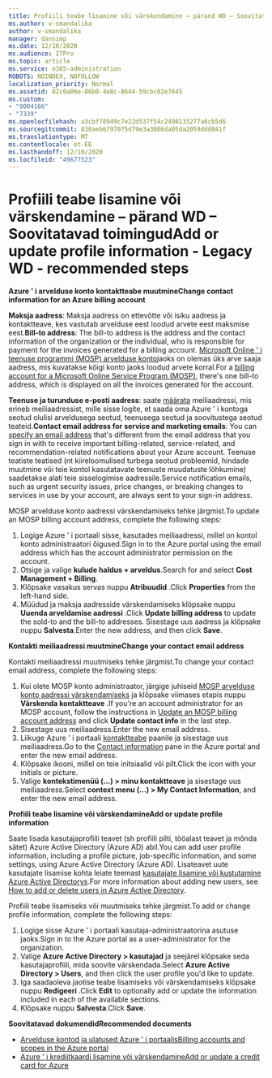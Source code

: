 ```yaml
---
title: Profiili teabe lisamine või värskendamine – pärand WD – Soovitatavad toimingud
ms.author: v-smandalika
author: v-smandalika
manager: dansimp
ms.date: 12/10/2020
ms.audience: ITPro
ms.topic: article
ms.service: o365-administration
ROBOTS: NOINDEX, NOFOLLOW
localization_priority: Normal
ms.assetid: 82c0a06e-86b0-4e8c-8644-59cbc02e7645
ms.custom:
- "9004166"
- "7339"
ms.openlocfilehash: a3cbf78949c7e22d537f54c2498133277a6cb5d6
ms.sourcegitcommit: 830aeb6797075d79e3a3006da05da2059ddd041f
ms.translationtype: MT
ms.contentlocale: et-EE
ms.lasthandoff: 12/10/2020
ms.locfileid: "49677523"
---
```

# <a name="add-or-update-profile-information---legacy-wd---recommended-steps"></a><span data-ttu-id="01012-102">Profiili teabe lisamine või värskendamine – pärand WD – Soovitatavad toimingud</span><span class="sxs-lookup"><span data-stu-id="01012-102">Add or update profile information - Legacy WD - recommended steps</span></span>

<span data-ttu-id="01012-103">**Azure ' i arvelduse konto kontaktteabe muutmine**</span><span class="sxs-lookup"><span data-stu-id="01012-103">**Change contact information for an Azure billing account**</span></span>

<span data-ttu-id="01012-104">**Maksja aadress**: Maksja aadress on ettevõtte või isiku aadress ja kontaktteave, kes vastutab arvelduse eest loodud arvete eest maksmise eest.</span><span class="sxs-lookup"><span data-stu-id="01012-104">**Bill-to address**: The bill-to address is the address and the contact information of the organization or the individual, who is responsible for payment for the invoices generated for a billing account.</span></span> <span data-ttu-id="01012-105">[Microsoft Online ' i teenuse programmi (MOSP) arvelduse konto](https://docs.microsoft.com/azure/cost-management-billing/manage/change-azure-account-profile#update-an-mosp-billing-account-address)jaoks on olemas üks arve saaja aadress, mis kuvatakse kõigi konto jaoks loodud arvete korral.</span><span class="sxs-lookup"><span data-stu-id="01012-105">For a [billing account for a Microsoft Online Service Program (MOSP)](https://docs.microsoft.com/azure/cost-management-billing/manage/change-azure-account-profile#update-an-mosp-billing-account-address), there's one bill-to address, which is displayed on all the invoices generated for the account.</span></span>

<span data-ttu-id="01012-106">**Teenuse ja turunduse e-posti aadress**: saate [määrata](https://docs.microsoft.com/azure/cost-management-billing/manage/change-azure-account-profile#change-your-contact-email-address) meiliaadressi, mis erineb meiliaadressist, mille sisse logite, et saada oma Azure ' i kontoga seotud olulisi arveldusega seotud, teenusega seotud ja soovitustega seotud teateid.</span><span class="sxs-lookup"><span data-stu-id="01012-106">**Contact email address for service and marketing emails**: You can [specify an email address](https://docs.microsoft.com/azure/cost-management-billing/manage/change-azure-account-profile#change-your-contact-email-address) that's different from the email address that you sign in with to receive important billing-related, service-related, and recommendation-related notifications about your Azure account.</span></span> <span data-ttu-id="01012-107">Teenuse teatiste teatised (nt kiireloomulised turbega seotud probleemid, hindade muutmine või teie kontol kasutatavate teenuste muudatuste lõhkumine) saadetakse alati teie sisselogimise aadressile.</span><span class="sxs-lookup"><span data-stu-id="01012-107">Service notification emails, such as urgent security issues, price changes, or breaking changes to services in use by your account, are always sent to your sign-in address.</span></span>

<span data-ttu-id="01012-108">MOSP arvelduse konto aadressi värskendamiseks tehke järgmist.</span><span class="sxs-lookup"><span data-stu-id="01012-108">To update an MOSP billing account address, complete the following steps:</span></span>
1. <span data-ttu-id="01012-109">Logige Azure ' i portaali sisse, kasutades meiliaadressi, millel on kontol konto administraatori õigused.</span><span class="sxs-lookup"><span data-stu-id="01012-109">Sign in to the Azure portal using the email address which has the account administrator permission on the account.</span></span>
2. <span data-ttu-id="01012-110">Otsige ja valige **kulude haldus + arveldus**.</span><span class="sxs-lookup"><span data-stu-id="01012-110">Search for and select **Cost Management + Billing**.</span></span> 
3. <span data-ttu-id="01012-111">Klõpsake vasakus servas nuppu **Atribuudid** .</span><span class="sxs-lookup"><span data-stu-id="01012-111">Click **Properties** from the left-hand side.</span></span> 
4. <span data-ttu-id="01012-112">Müüdud ja maksja aadresside värskendamiseks klõpsake nuppu **Uuenda arveldamise aadressi** .</span><span class="sxs-lookup"><span data-stu-id="01012-112">Click **Update billing address** to update the sold-to and the bill-to addresses.</span></span> <span data-ttu-id="01012-113">Sisestage uus aadress ja klõpsake nuppu **Salvesta**.</span><span class="sxs-lookup"><span data-stu-id="01012-113">Enter the new address, and then click **Save**.</span></span>

<span data-ttu-id="01012-114">**Kontakti meiliaadressi muutmine**</span><span class="sxs-lookup"><span data-stu-id="01012-114">**Change your contact email address**</span></span> 

<span data-ttu-id="01012-115">Kontakti meiliaadressi muutmiseks tehke järgmist.</span><span class="sxs-lookup"><span data-stu-id="01012-115">To change your contact email address, complete the following steps:</span></span>
1. <span data-ttu-id="01012-116">Kui olete MOSP konto administraator, järgige juhiseid [MOSP arvelduse konto aadressi värskendamiseks](https://docs.microsoft.com/azure/cost-management-billing/manage/change-azure-account-profile#update-an-mosp-billing-account-address) ja klõpsake viimases etapis nuppu **Värskenda kontaktteave** .</span><span class="sxs-lookup"><span data-stu-id="01012-116">If you're an account administrator for an MOSP account, follow the instructions in [Update an MOSP billing account address](https://docs.microsoft.com/azure/cost-management-billing/manage/change-azure-account-profile#update-an-mosp-billing-account-address) and click **Update contact info** in the last step.</span></span> 
2. <span data-ttu-id="01012-117">Sisestage uus meiliaadress.</span><span class="sxs-lookup"><span data-stu-id="01012-117">Enter the new email address.</span></span> 
3. <span data-ttu-id="01012-118">Liikuge Azure ' i portaali [kontaktteabe](https://ms.portal.azure.com/) paanile ja sisestage uus meiliaadress.</span><span class="sxs-lookup"><span data-stu-id="01012-118">Go to the [Contact information](https://ms.portal.azure.com/) pane in the Azure portal and enter the new email address.</span></span> 
4. <span data-ttu-id="01012-119">Klõpsake ikooni, millel on teie initsiaalid või pilt.</span><span class="sxs-lookup"><span data-stu-id="01012-119">Click the icon with your initials or picture.</span></span> 
5. <span data-ttu-id="01012-120">Valige **kontekstimenüü (...) > minu kontaktteave** ja sisestage uus meiliaadress.</span><span class="sxs-lookup"><span data-stu-id="01012-120">Select **context menu (...) > My Contact Information**, and enter the new email address.</span></span>

<span data-ttu-id="01012-121">**Profiili teabe lisamine või värskendamine**</span><span class="sxs-lookup"><span data-stu-id="01012-121">**Add or update profile information**</span></span>

<span data-ttu-id="01012-122">Saate lisada kasutajaprofiili teavet (sh profiili pilti, tööalast teavet ja mõnda sätet) Azure Active Directory (Azure AD) abil.</span><span class="sxs-lookup"><span data-stu-id="01012-122">You can add user profile information, including a profile picture, job-specific information, and some settings, using Azure Active Directory (Azure AD).</span></span> <span data-ttu-id="01012-123">Lisateavet uute kasutajate lisamise kohta leiate teemast [kasutajate lisamine või kustutamine Azure Active Directorys](https://docs.microsoft.com/azure/active-directory/fundamentals/add-users-azure-active-directory).</span><span class="sxs-lookup"><span data-stu-id="01012-123">For more information about adding new users, see [How to add or delete users in Azure Active Directory](https://docs.microsoft.com/azure/active-directory/fundamentals/add-users-azure-active-directory).</span></span>

<span data-ttu-id="01012-124">Profiili teabe lisamiseks või muutmiseks tehke järgmist.</span><span class="sxs-lookup"><span data-stu-id="01012-124">To add or change profile information, complete the following steps:</span></span>

1. <span data-ttu-id="01012-125">Logige sisse Azure ' i portaali kasutaja-administraatorina asutuse jaoks.</span><span class="sxs-lookup"><span data-stu-id="01012-125">Sign in to the Azure portal as a user-administrator for the organization.</span></span>
2. <span data-ttu-id="01012-126">Valige **Azure Active Directory > kasutajad** ja seejärel klõpsake seda kasutajaprofiili, mida soovite värskendada.</span><span class="sxs-lookup"><span data-stu-id="01012-126">Select **Azure Active Directory > Users**, and then click the user profile you'd like to update.</span></span> 
3. <span data-ttu-id="01012-127">Iga saadaoleva jaotise teabe lisamiseks või värskendamiseks klõpsake nuppu **Redigeeri** .</span><span class="sxs-lookup"><span data-stu-id="01012-127">Click **Edit** to optionally add or update the information included in each of the available sections.</span></span> 
4. <span data-ttu-id="01012-128">Klõpsake nuppu **Salvesta**.</span><span class="sxs-lookup"><span data-stu-id="01012-128">Click **Save**.</span></span>

<span data-ttu-id="01012-129">**Soovitatavad dokumendid**</span><span class="sxs-lookup"><span data-stu-id="01012-129">**Recommended documents**</span></span>

- [<span data-ttu-id="01012-130">Arvelduse kontod ja ulatused Azure ' i portaalis</span><span class="sxs-lookup"><span data-stu-id="01012-130">Billing accounts and scopes in the Azure portal</span></span>](https://docs.microsoft.com/azure/cost-management-billing/manage/view-all-accounts) 
- [<span data-ttu-id="01012-131">Azure ' i krediitkaardi lisamine või värskendamine</span><span class="sxs-lookup"><span data-stu-id="01012-131">Add or update a credit card for Azure</span></span>](https://docs.microsoft.com/azure/cost-management-billing/manage/change-credit-card)


